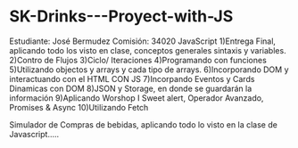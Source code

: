 # SK-Drinks---Proyect-with-JS

Estudiante: José Bermudez
Comisión: 34020 JavaScript
1)Entrega Final, aplicando todo los visto en clase, conceptos generales sintaxis y variables.
2)Contro de Flujos
3)Ciclo/ Iteraciones
4)Programando con funciones
5)Utilizando objectos y arrays y cada tipo de arrays.
6)Incorporando DOM y interactuando con el HTML CON JS
7)Incorpando Eventos y Cards Dinamicas con DOM
8)JSON y Storage, en donde se guardarán la información
9)Aplicando Worshop I Sweet alert, Operador Avanzado, Promises & Async
10)Utilizando Fetch 

Simulador de Compras de bebidas, aplicando todo lo visto en la clase de Javascript.....
